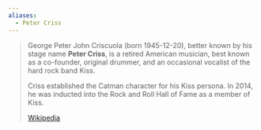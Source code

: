 ```yaml
---
aliases:
  - Peter Criss
---
```


> George Peter John Criscuola (born 1945-12-20), 
> better known by his stage name **Peter Criss**, 
> is a retired American musician, best known as a co-founder, original drummer, 
> and an occasional vocalist of the hard rock band Kiss. 
> 
> Criss established the Catman character for his Kiss persona. 
> In 2014, he was inducted into the Rock and Roll Hall of Fame as a member of Kiss.
>
> [Wikipedia](https://en.wikipedia.org/wiki/Peter%20Criss)

